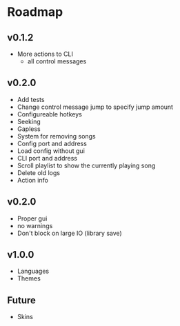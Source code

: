 # Roadmap

## v0.1.2
- More actions to CLI
    - all control messages

## v0.2.0
- Add tests
- Change control message jump to specify jump amount
- Configureable hotkeys
- Seeking
- Gapless
- System for removing songs
- Config port and address
- Load config without gui
- CLI port and address
- Scroll playlist to show the currently playing song
- Delete old logs
- Action info

## v0.2.0
- Proper gui
- no warnings
- Don't block on large IO (library save)

## v1.0.0
- Languages
- Themes

## Future
- Skins
